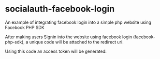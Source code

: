 # socialauth-facebook-login

An example of integrating facebook login into a simple php website using Facebook PHP SDK

After making users Signin into the website using facebook login (facebook-php-sdk), a unique code will be attached to the redirect uri.

Using this code an access token will be generated.
